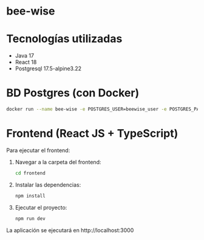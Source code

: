 # bee-wise

# Tecnologías utilizadas

* Java 17
* React 18
* Postgresql 17.5-alpine3.22


# BD Postgres (con Docker)

``` bash
docker run --name bee-wise -e POSTGRES_USER=beewise_user -e POSTGRES_PASSWORD=1234 -e POSTGRES_DB=beewise -p 5432:5432 -d postgres:17.5-alpine3.22  
```
# Frontend (React JS + TypeScript)

Para ejecutar el frontend:

1. Navegar a la carpeta del frontend:
   ```bash
   cd frontend
   ```

2. Instalar las dependencias:
   ```bash
   npm install
   ```

3. Ejecutar el proyecto:
   ```bash
   npm run dev
   ```

La aplicación se ejecutará en http://localhost:3000
